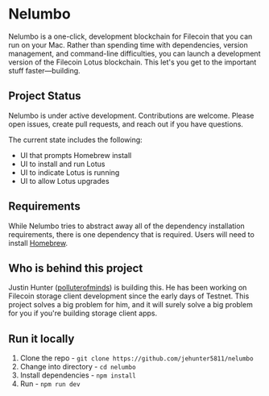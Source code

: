 # Nelumbo 

Nelumbo is a one-click, development blockchain for Filecoin that you can run on your Mac. Rather than spending time with dependencies, version management, and command-line difficulties, you can launch a development version of the Filecoin Lotus blockchain. This let's you get to the important stuff faster—building.

## Project Status  

Nelumbo is under active development. Contributions are welcome. Please open issues, create pull requests, and reach out if you have questions. 

The current state includes the following: 

* UI that prompts Homebrew install  
* UI to install and run Lotus  
* UI to indicate Lotus is running  
* UI to allow Lotus upgrades

## Requirements  

While Nelumbo tries to abstract away all of the dependency installation requirements, there is one dependency that is required. Users will need to install [Homebrew](https://brew.sh).

##  Who is behind this project  

Justin Hunter ([polluterofminds](https://polluterofminds.com)) is building this. He has been working on Filecoin storage client development since the early days of Testnet. This project solves a big problem for him, and it will surely solve a big problem for you if you're building storage client apps. 

##  Run it locally

1. Clone the repo - `git clone https://github.com/jehunter5811/nelumbo`  
2. Change into directory - `cd nelumbo`  
3. Install dependencies - `npm install`  
4. Run - `npm run dev`  

